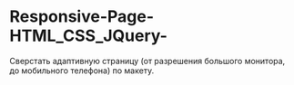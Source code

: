 # Responsive-Page-HTML_CSS_JQuery-

Сверстать адаптивную страницу (от разрешения большого монитора, до мобильного телефона) по макету.
